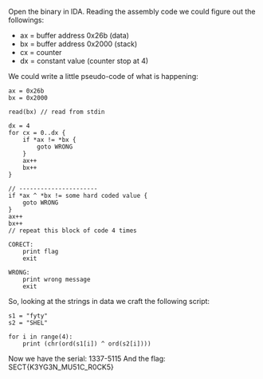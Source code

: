 Open the binary in IDA. Reading the assembly code we could figure out the followings:
- ax = buffer address 0x26b (data)
- bx = buffer address 0x2000 (stack)
- cx = counter
- dx = constant value (counter stop at 4)

We could write a little pseudo-code of what is happening:

```
ax = 0x26b
bx = 0x2000

read(bx) // read from stdin

dx = 4
for cx = 0..dx {
    if *ax != *bx {
        goto WRONG
    }
    ax++
    bx++
}

// ----------------------
if *ax ^ *bx != some hard coded value {
    goto WRONG
}
ax++
bx++
// repeat this block of code 4 times

CORECT:
    print flag
    exit

WRONG:
    print wrong message
    exit
```

So, looking at the strings in data we craft the following script:
```
s1 = "fyty"
s2 = "SHEL"

for i in range(4):
    print (chr(ord(s1[i]) ^ ord(s2[i])))
```

Now we have the serial: 1337-5115
And the flag: SECT{K3YG3N_MU51C_R0CK5}
